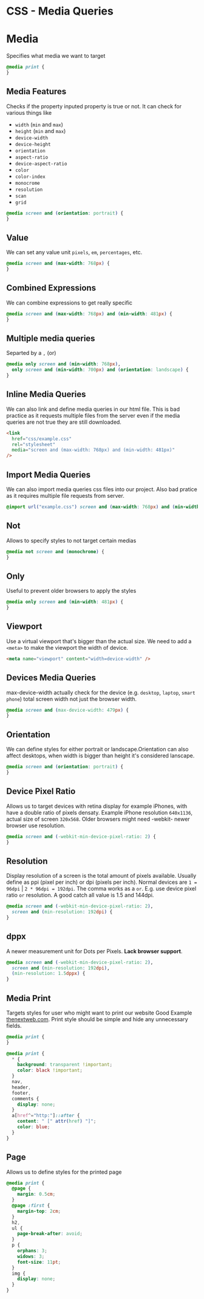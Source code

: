 # CSS - Media Queries

# Media

Specifies what media we want to target

```css
@media print {
}
```

## Media Features

Checks if the property inputed property is true or not. It can check for various things like

- `width` (`min` and `max`)
- `height` (`min` and `max`)
- `device-width`
- `device-height`
- `orientation`
- `aspect-ratio`
- `device-aspect-ratio`
- `color`
- `color-index`
- `monocrome`
- `resolution`
- `scan`
- `grid`

```css
@media screen and (orientation: portrait) {
}
```

## Value

We can set any value unit `pixels`, `em`, `percentages`, etc.

```css
@media screen and (max-width: 768px) {
}
```

## Combined Expressions

We can combine expressions to get really specific

```css
@media screen and (max-width: 768px) and (min-width: 481px) {
}
```

## Multiple media queries

Separted by a `,` (or)

```css
@media only screen and (min-width: 768px),
  only screen and (min-width: 700px) and (orientation: landscape) {
}
```

## Inline Media Queries

We can also link and define media queries in our html file. This is bad practice as it requests multiple files from the server even if the media queries are not true they are still downloaded.

```html
<link
  href="css/example.css"
  rel="stylesheet"
  media="screen and (max-width: 768px) and (min-width: 481px)"
/>
```

## Import Media Queries

We can also import media queries css files into our project. Also bad pratice as it requires multiple file requests from server.

```css
@import url("example.css") screen and (max-width: 768px) and (min-width: 481px);
```

## Not

Allows to specify styles to not target certain medias

```css
@media not screen and (monochrome) {
}
```

## Only

Useful to prevent older browsers to apply the styles

```css
@media only screen and (min-width: 481px) {
}
```

## Viewport

Use a virtual viewport that's bigger than the actual size. We need to add a `<meta>` to make the viewport the width of device.

```html
<meta name="viewport" content="width=device-width" />
```

## Devices Media Queries

max-device-width actually check for the device (e.g. `desktop`, `laptop`, `smart phone`) total screen width not just the browser width.

```css
@media screen and (max-device-width: 479px) {
}
```

## Orientation

We can define styles for either portrait or landscape.Orientation can also affect desktops, when width is bigger than height it's considered lanscape.

```css
@media screen and (orientation: portrait) {
}
```

## Device Pixel Ratio

Allows us to target devices with retina display for example iPhones, with have a double ratio of pixels densaty. Example iPhone resolution `640x1136`, actual size of screen `320x568`. Older browsers might need -webkit- newer browser use resolution.

```css
@media screen and (-webkit-min-device-pixel-ratio: 2) {
}
```

## Resolution

Display resolution of a screen is the total amount of pixels available. Usually define as ppi (pixel per inch) or dpi (pixels per inch). Normal devices are `1 = 96dpi` | `2 * 96dpi = 192dpi`. The comma works as a `or`. E.g. use device pixel ratio `or` resolution. A good catch all value is 1.5 and 144dpi.

```css
@media screen and (-webkit-min-device-pixel-ratio: 2),
  screen and (min-resolution: 192dpi) {
}
```

## dppx

A newer measurement unit for Dots per Pixels. **Lack browser support**.

```css
@media screen and (-webkit-min-device-pixel-ratio: 2),
  screen and (min-resolution: 192dpi),
  (min-resolution: 1.5dppx) {
}
```

## Media Print

Targets styles for user who might want to print our website Good Example [thenextweb.com](https://thenextweb.com/). Print style should be simple and hide any unnecessary fields.

```css
@media print {
}
```

```css
@media print {
  * {
    background: transparent !important;
    color: black !important;
  }
  nav,
  header,
  footer,
  comments {
    display: none;
  }
  a[href^="http:"]::after {
    content: " [" attr(href) "]";
    color: blue;
  }
}
```

## Page

Allows us to define styles for the printed page

```css
@media print {
  @page {
    margin: 0.5cm;
  }
  @page :first {
    margin-top: 2cm;
  }
  h2,
  ul {
    page-break-after: avoid;
  }
  p {
    orphans: 3;
    widows: 3;
    font-size: 11pt;
  }
  img {
    display: none;
  }
}
```
